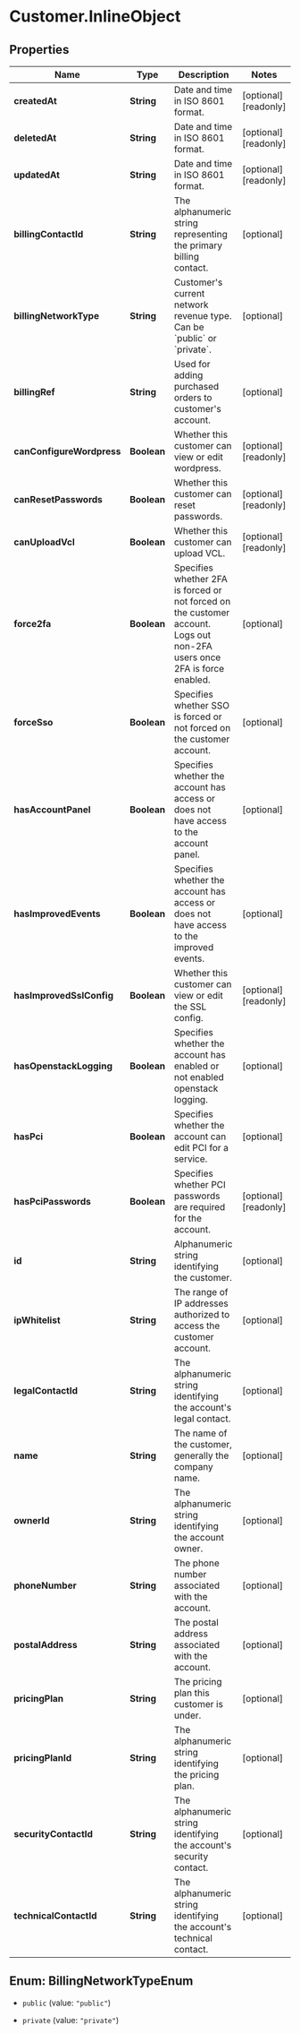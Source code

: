 # Customer.InlineObject

## Properties

Name | Type | Description | Notes
------------ | ------------- | ------------- | -------------
**createdAt** | **String** | Date and time in ISO 8601 format. | [optional] [readonly] 
**deletedAt** | **String** | Date and time in ISO 8601 format. | [optional] [readonly] 
**updatedAt** | **String** | Date and time in ISO 8601 format. | [optional] [readonly] 
**billingContactId** | **String** | The alphanumeric string representing the primary billing contact. | [optional] 
**billingNetworkType** | **String** | Customer&#39;s current network revenue type. Can be &#x60;public&#x60; or &#x60;private&#x60;. | [optional] 
**billingRef** | **String** | Used for adding purchased orders to customer&#39;s account. | [optional] 
**canConfigureWordpress** | **Boolean** | Whether this customer can view or edit wordpress. | [optional] [readonly] 
**canResetPasswords** | **Boolean** | Whether this customer can reset passwords. | [optional] [readonly] 
**canUploadVcl** | **Boolean** | Whether this customer can upload VCL. | [optional] [readonly] 
**force2fa** | **Boolean** | Specifies whether 2FA is forced or not forced on the customer account. Logs out non-2FA users once 2FA is force enabled. | [optional] 
**forceSso** | **Boolean** | Specifies whether SSO is forced or not forced on the customer account. | [optional] 
**hasAccountPanel** | **Boolean** | Specifies whether the account has access or does not have access to the account panel. | [optional] 
**hasImprovedEvents** | **Boolean** | Specifies whether the account has access or does not have access to the improved events. | [optional] 
**hasImprovedSslConfig** | **Boolean** | Whether this customer can view or edit the SSL config. | [optional] [readonly] 
**hasOpenstackLogging** | **Boolean** | Specifies whether the account has enabled or not enabled openstack logging. | [optional] 
**hasPci** | **Boolean** | Specifies whether the account can edit PCI for a service. | [optional] 
**hasPciPasswords** | **Boolean** | Specifies whether PCI passwords are required for the account. | [optional] [readonly] 
**id** | **String** | Alphanumeric string identifying the customer. | [optional] 
**ipWhitelist** | **String** | The range of IP addresses authorized to access the customer account. | [optional] 
**legalContactId** | **String** | The alphanumeric string identifying the account&#39;s legal contact. | [optional] 
**name** | **String** | The name of the customer, generally the company name. | [optional] 
**ownerId** | **String** | The alphanumeric string identifying the account owner. | [optional] 
**phoneNumber** | **String** | The phone number associated with the account. | [optional] 
**postalAddress** | **String** | The postal address associated with the account. | [optional] 
**pricingPlan** | **String** | The pricing plan this customer is under. | [optional] 
**pricingPlanId** | **String** | The alphanumeric string identifying the pricing plan. | [optional] 
**securityContactId** | **String** | The alphanumeric string identifying the account&#39;s security contact. | [optional] 
**technicalContactId** | **String** | The alphanumeric string identifying the account&#39;s technical contact. | [optional] 



## Enum: BillingNetworkTypeEnum


* `public` (value: `"public"`)

* `private` (value: `"private"`)




